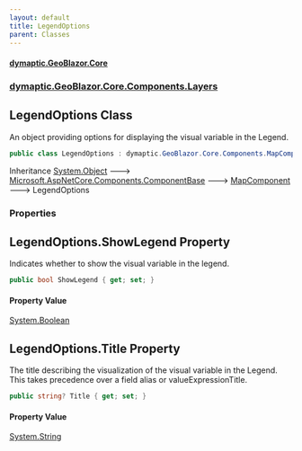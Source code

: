 ```yaml
---
layout: default
title: LegendOptions
parent: Classes
---
```

#### [dymaptic.GeoBlazor.Core](index.html 'index')
### [dymaptic.GeoBlazor.Core.Components.Layers](index.html#dymaptic.GeoBlazor.Core.Components.Layers 'dymaptic.GeoBlazor.Core.Components.Layers')

## LegendOptions Class

An object providing options for displaying the visual variable in the Legend.

```csharp
public class LegendOptions : dymaptic.GeoBlazor.Core.Components.MapComponent
```

Inheritance [System.Object](https://docs.microsoft.com/en-us/dotnet/api/System.Object 'System.Object') &#129106; [Microsoft.AspNetCore.Components.ComponentBase](https://docs.microsoft.com/en-us/dotnet/api/Microsoft.AspNetCore.Components.ComponentBase 'Microsoft.AspNetCore.Components.ComponentBase') &#129106; [MapComponent](dymaptic.GeoBlazor.Core.Components.MapComponent.html 'dymaptic.GeoBlazor.Core.Components.MapComponent') &#129106; LegendOptions
### Properties

<a name='dymaptic.GeoBlazor.Core.Components.Layers.LegendOptions.ShowLegend'></a>

## LegendOptions.ShowLegend Property

Indicates whether to show the visual variable in the legend.

```csharp
public bool ShowLegend { get; set; }
```

#### Property Value
[System.Boolean](https://docs.microsoft.com/en-us/dotnet/api/System.Boolean 'System.Boolean')

<a name='dymaptic.GeoBlazor.Core.Components.Layers.LegendOptions.Title'></a>

## LegendOptions.Title Property

The title describing the visualization of the visual variable in the Legend. This takes precedence over a field alias or valueExpressionTitle.

```csharp
public string? Title { get; set; }
```

#### Property Value
[System.String](https://docs.microsoft.com/en-us/dotnet/api/System.String 'System.String')

